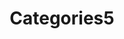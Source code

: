 ---
title: "Categories5"
layout: category
permalink: /categories/categories5/
author_profile: true
taxonomy: Categories5
sidebar:
  nav: "categories"
---